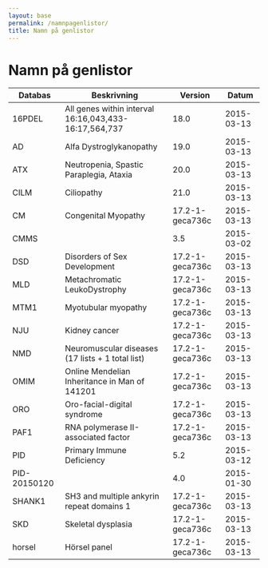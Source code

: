 ```yaml
---
layout: base
permalink: /namnpagenlistor/
title: Namn på genlistor
---
```


# Namn på genlistor

|Databas|Beskrivning|Version|Datum|
|---|---|---|---|
|16PDEL|All genes within interval 16:16,043,433-16:17,564,737|18.0|2015-03-13|
|AD|Alfa Dystroglykanopathy|19.0|2015-03-13|
|ATX|Neutropenia, Spastic Paraplegia, Ataxia|20.0|2015-03-13|
|CILM|Ciliopathy|21.0|2015-03-13|
|CM|Congenital Myopathy|17.2-1-geca736c|2015-03-13|
|CMMS||3.5|2015-03-02|
|DSD|Disorders of Sex Development|17.2-1-geca736c|2015-03-13|
|MLD|Metachromatic LeukoDystrophy|17.2-1-geca736c|2015-03-13|
|MTM1|Myotubular myopathy|17.2-1-geca736c|2015-03-13|
|NJU|Kidney cancer|17.2-1-geca736c|2015-03-13|
|NMD|Neuromuscular diseases (17 lists + 1 total list)|17.2-1-geca736c|2015-03-13|
|OMIM|Online Mendelian Inheritance in Man of 141201|17.2-1-geca736c|2015-03-13|
|ORO|Oro-facial-digital syndrome|17.2-1-geca736c|2015-03-13|
|PAF1|RNA polymerase II-associated factor|17.2-1-geca736c|2015-03-13|
|PID|Primary Immune Deficiency|5.2|2015-03-12|
|PID-20150120||4.0|2015-01-30|
|SHANK1|SH3 and multiple ankyrin repeat domains 1|17.2-1-geca736c|2015-03-13|
|SKD|Skeletal dysplasia|17.2-1-geca736c|2015-03-13|
|horsel|Hörsel panel|17.2-1-geca736c|2015-03-13|
